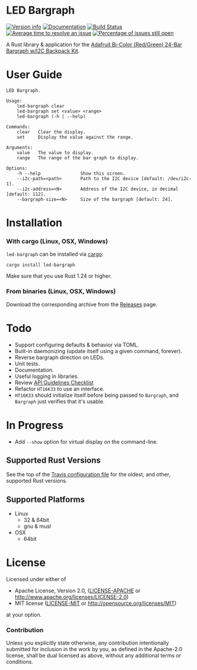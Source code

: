 # LED Bargraph

[![Version info](https://img.shields.io/crates/v/led-bargraph.svg)](https://crates.io/crates/led-bargraph)
[![Documentation](https://docs.rs/led-bargraph/badge.svg)](https://docs.rs/led-bargraph)
[![Build Status](https://travis-ci.org/jasonpeacock/led-bargraph.svg?branch=master)](https://travis-ci.org/jasonpeacock/led-bargraph)
[![Average time to resolve an issue](http://isitmaintained.com/badge/resolution/jasonpeacock/led-bargraph.svg)](http://isitmaintained.com/project/jasonpeacock/led-bargraph "Average time to resolve an issue")
[![Percentage of issues still open](http://isitmaintained.com/badge/open/jasonpeacock/led-bargraph.svg)](http://isitmaintained.com/project/jasonpeacock/led-bargraph "Percentage of issues still open")

A Rust library & application for the [Adafruit Bi-Color (Red/Green) 24-Bar Bargraph w/I2C Backpack Kit](https://www.adafruit.com/product/1721).

# User Guide

```text
LED Bargraph.

Usage:
    led-bargraph clear
    led-bargraph set <value> <range>
    led-bargraph (-h | --help)

Commands:
    clear   Clear the display.
    set     Display the value against the range.

Arguments:
    value   The value to display.
    range   The range of the bar graph to display.

Options:
    -h --help               Show this screen.
    --i2c-path=<path>       Path to the I2C device [default: /dev/i2c-1].
    --i2c-address=<N>       Address of the I2C device, in decimal [default: 112].
    --bargraph-size=<N>     Size of the bargraph [default: 24].
```

# Installation

### With cargo (Linux, OSX, Windows)

`led-bargraph` can be installed via [cargo](https://doc.rust-lang.org/cargo/):

```
cargo install led-bargraph
```

Make sure that you use Rust 1.24 or higher.

### From binaries (Linux, OSX, Windows)

Download the corresponding archive from the [Releases](https://github.com/jasonpeacock/led-bargraph/releases) page.

# Todo

* Support configuring defaults & behavior via TOML.
* Built-in daemonizing (update itself using a given command, forever).
* Reverse bargraph direction on LEDs.
* Unit tests.
* Documentation.
* Useful logging in libraries.
* Review [API Guidelines Checklist](https://rust-lang-nursery.github.io/api-guidelines/checklist.html)
* Refactor `HT16K33` to use an interface.
* `HT16K33` should initialize itself before being passed to `Bargraph`, and `Bargraph` just verifies that it's usable.

# In Progress

* Add `--show` option for virtual display on the command-line.

## Supported Rust Versions

See the top of the [Travis configuration file](.travis.yml) for the oldest, and other, supported Rust versions.

## Supported Platforms

* Linux
    * 32 & 64bit
    * gnu & musl
* OSX
    * 64bit

# License

Licensed under either of

* Apache License, Version 2.0, ([LICENSE-APACHE](LICENSE-APACHE) or http://www.apache.org/licenses/LICENSE-2.0)
* MIT license ([LICENSE-MIT](LICENSE-MIT) or http://opensource.org/licenses/MIT)

at your option.

### Contribution

Unless you explicitly state otherwise, any contribution intentionally submitted for inclusion in the work by you,
as defined in the Apache-2.0 license, shall be dual licensed as above, without any additional terms or conditions.

